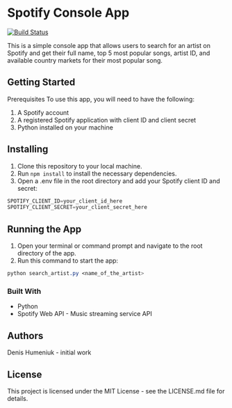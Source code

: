 # Spotify Console App
[![Build Status](https://travis-ci.org/joemccann/dillinger.svg?branch=master)](https://travis-ci.org/joemccann/dillinger)

This is a simple console app that allows users to search for an artist on Spotify and get their full name, top 5 most popular songs, artist ID, and available country markets for their most popular song.

## Getting Started
Prerequisites
To use this app, you will need to have the following:

1. A Spotify account
2. A registered Spotify application with client ID and client secret
3. Python installed on your machine

## Installing
1. Clone this repository to your local machine.
2. Run ```npm install``` to install the necessary dependencies.
3. Open a .env file in the root directory and add your Spotify client ID and secret:

```python
SPOTIFY_CLIENT_ID=your_client_id_here
SPOTIFY_CLIENT_SECRET=your_client_secret_here
```

## Running the App
1. Open your terminal or command prompt and navigate to the root directory of the app.
1. Run this command to start the app:
```css
python search_artist.py <name_of_the_artist>
```
### Built With
 - Python
 - Spotify Web API - Music streaming service API
## Authors
Denis Humeniuk - initial work
## License
This project is licensed under the MIT License - see the LICENSE.md file for details.
